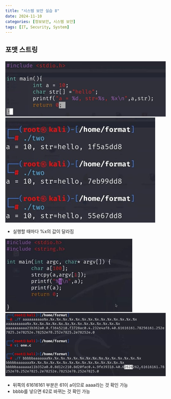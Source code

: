 ```yaml
---
title: "시스템 보안 실습 8"
date: 2024-11-10
categories: [정보보안, 시스템 보안]
tags: [IT, Security, System]
---
```


## 포맷 스트링

### 

![](assets/img/정보보안/실습/S_8-1.jpg)
![](assets/img/정보보안/실습/S_8-2.jpg)
- 실행할 때마다 %x의 값이 달라짐

![](assets/img/정보보안/실습/S_8-3.jpg)
![](assets/img/정보보안/실습/S_8-4.jpg)
- 뒤쪽의 61616161 부분은 61이 a이므로 aaaa라는 것 확인 가능
- bbbb를 넣으면 62로 바뀌는 것 확인 가능


